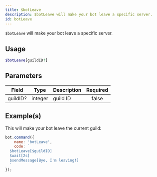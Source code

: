 ```yaml
---
title: $botLeave
description: $botLeave will make your bot leave a specific server.
id: botLeave
---
```


`$botLeave` will make your bot leave a specific server.

## Usage

```php
$botLeave[guildID?]
```

## Parameters

| Field    | Type    | Description | Required |
|----------|---------|-------------|:--------:|
| guildID? | integer | guild ID    |  false   |

## Example(s)

This will make your bot leave the current guild:

```javascript
bot.command({
    name: 'botLeave',
    code: `
  $botLeave[$guildID]
  $wait[2s]
  $sendMessage[Bye, I'm leaving!]
  `
});
```
